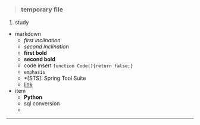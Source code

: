 >### temporary file
1. study
  - markdown<br/>
    * *first inclination*<br/>
    * _second inclination_<br/>
    * **first bold**<br/>
    * __second bold__<br/>
    * code insert `function Code(){return false;}`<br/>
    * ```emphasis```
    * *[STS]: Spring Tool Suite
    * [link](http://multiplekey.blogspot.kr/ "go")
  - item
    * **Python**
    * sql conversion
    *
***
